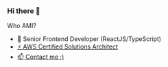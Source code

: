 ### Hi there 👋

<!--
**shakogele/shakogele** is a ✨ _special_ ✨ repository because its `README.md` (this file) appears on your GitHub profile.

Here are some ideas to get you started:

- 🔭 I’m currently working on ...
- 🌱 I’m currently learning ...
- 👯 I’m looking to collaborate on ...
- 🤔 I’m looking for help with ...
- 💬 Ask me about ...
- 📫 How to reach me: ...
- 😄 Pronouns: ...
- ⚡ Fun fact: ...
-->

Who AMI?

- 🔭  Senior Frontend Developer (ReactJS/TypeScript)
- [⚡ AWS Certified Solutions Architect](https://www.credly.com/badges/8f5cbc38-09f6-402a-a696-02ef162c8c95?source=linked_in_profile)
- [📫  Contact me :) ](https://www.linkedin.com/in/shakogele/)
